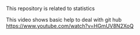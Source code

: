 This repository is related to statistics

This video shows basic help to deal with git hub
https://www.youtube.com/watch?v=HGmUV8N2XoQ
